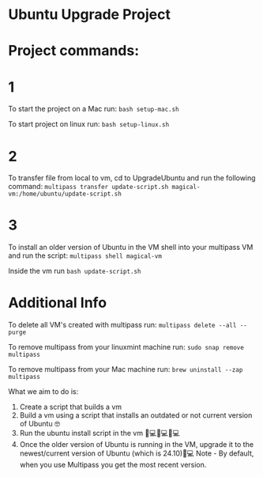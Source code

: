 # Ubuntu Upgrade Project

# Project commands:

# 1
To start the project on a Mac run:
`bash setup-mac.sh` 

To start project on linux run:
`bash setup-linux.sh`

# 2
To transfer file from local to vm, cd to UpgradeUbuntu and run the following command:
`multipass transfer update-script.sh magical-vm:/home/ubuntu/update-script.sh`

# 3
To install an older version of Ubuntu in the VM shell into your multipass VM and run the  script: 
`multipass shell magical-vm`

Inside the vm run 
`bash update-script.sh`

# Additional Info
To delete all VM's created with multipass run:
`multipass delete --all --purge`

To remove multipass from your linuxmint machine run:
`sudo snap remove multipass`

To remove multipass from your Mac machine run:
`brew uninstall --zap multipass`


What we aim to do is:
1. Create a script that builds a vm 
2. Build a vm using a script that installs an outdated or not current version of Ubuntu 🤓
3. Run the ubuntu install script in the vm 👨💻👩💻🧑💻
4. Once the older version of Ubuntu is running in the VM, upgrade it to the newest/current version of Ubuntu (which is 24.10)🎉💻
Note - By default, when you use Multipass you get the most recent version.
